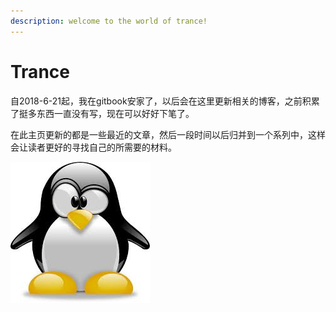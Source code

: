```yaml
---
description: welcome to the world of trance!
---
```


# Trance

自2018-6-21起，我在gitbook安家了，以后会在这里更新相关的博客，之前积累了挺多东西一直没有写，现在可以好好下笔了。

在此主页更新的都是一些最近的文章，然后一段时间以后归并到一个系列中，这样会让读者更好的寻找自己的所需要的材料。

![WELCOME](.gitbook/assets/images.jpeg)

